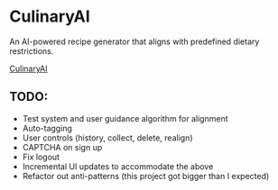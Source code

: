 # CulinaryAI

An AI-powered recipe generator that aligns with predefined dietary restrictions.

[CulinaryAI](https://culinaryai.com)

## TODO:

- Test system and user guidance algorithm for alignment
- Auto-tagging
- User controls (history, collect, delete, realign)
- CAPTCHA on sign up
- Fix logout
- Incremental UI updates to accommodate the above
- Refactor out anti-patterns (this project got bigger than I expected)